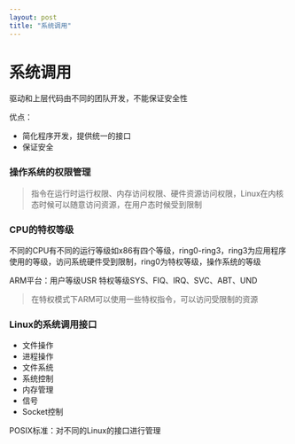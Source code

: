 ```yaml
---
layout: post
title: "系统调用"
---
```


# 系统调用

驱动和上层代码由不同的团队开发，不能保证安全性

优点：

+ 简化程序开发，提供统一的接口
+ 保证安全

### 操作系统的权限管理

> 指令在运行时运行权限、内存访问权限、硬件资源访问权限，Linux在内核态时候可以随意访问资源，在用户态时候受到限制



### CPU的特权等级

不同的CPU有不同的运行等级如x86有四个等级，ring0-ring3，ring3为应用程序使用的等级，访问系统硬件受到限制，ring0为特权等级，操作系统的等级

ARM平台：用户等级USR	特权等级SYS、FIQ、IRQ、SVC、ABT、UND

> 在特权模式下ARM可以使用一些特权指令，可以访问受限制的资源



### Linux的系统调用接口

+ 文件操作
+ 进程操作
+ 文件系统
+ 系统控制
+ 内存管理
+ 信号
+ Socket控制

POSIX标准：对不同的Linux的接口进行管理